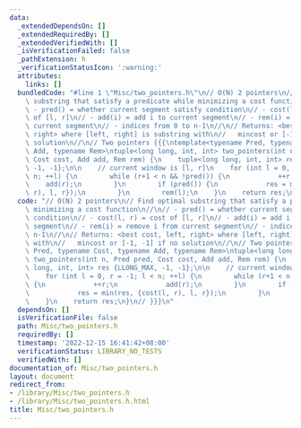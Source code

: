 ```yaml
---
data:
  _extendedDependsOn: []
  _extendedRequiredBy: []
  _extendedVerifiedWith: []
  _isVerificationFailed: false
  _pathExtension: h
  _verificationStatusIcon: ':warning:'
  attributes:
    links: []
  bundledCode: "#line 1 \"Misc/two_pointers.h\"\n// O(N) 2 pointers\n// Find optimal\
    \ substring that satisfy a predicate while minimizing a cost function\n//\n//\
    \ - pred() = whether current segment satisfy condition\n// - cost(l, r) = cost\
    \ of [l, r]\n// - add(i) = add i to current segment\n// - rem(i) = remove i from\
    \ current segment\n// - indices from 0 to n-1\n//\n// Returns: <best cost, left,\
    \ right> where [left, right] is substring with\n//   mincost or [-1, -1] if no\
    \ solution\n//\n// Two pointers {{{\ntemplate<typename Pred, typename Cost, typename\
    \ Add, typename Rem>\ntuple<long long, int, int> two_pointers(int n, Pred pred,\
    \ Cost cost, Add add, Rem rem) {\n    tuple<long long, int, int> res {LLONG_MAX,\
    \ -1, -1};\n\n    // current window is [l, r]\n    for (int l = 0, r = -1; l <\
    \ n; ++l) {\n        while (r+1 < n && !pred()) {\n            ++r;\n        \
    \    add(r);\n        }\n        if (pred()) {\n            res = min(res, {cost(l,\
    \ r), l, r});\n        }\n        rem(l);\n    }\n    return res;\n}\n// }}}\n"
  code: "// O(N) 2 pointers\n// Find optimal substring that satisfy a predicate while\
    \ minimizing a cost function\n//\n// - pred() = whether current segment satisfy\
    \ condition\n// - cost(l, r) = cost of [l, r]\n// - add(i) = add i to current\
    \ segment\n// - rem(i) = remove i from current segment\n// - indices from 0 to\
    \ n-1\n//\n// Returns: <best cost, left, right> where [left, right] is substring\
    \ with\n//   mincost or [-1, -1] if no solution\n//\n// Two pointers {{{\ntemplate<typename\
    \ Pred, typename Cost, typename Add, typename Rem>\ntuple<long long, int, int>\
    \ two_pointers(int n, Pred pred, Cost cost, Add add, Rem rem) {\n    tuple<long\
    \ long, int, int> res {LLONG_MAX, -1, -1};\n\n    // current window is [l, r]\n\
    \    for (int l = 0, r = -1; l < n; ++l) {\n        while (r+1 < n && !pred())\
    \ {\n            ++r;\n            add(r);\n        }\n        if (pred()) {\n\
    \            res = min(res, {cost(l, r), l, r});\n        }\n        rem(l);\n\
    \    }\n    return res;\n}\n// }}}\n"
  dependsOn: []
  isVerificationFile: false
  path: Misc/two_pointers.h
  requiredBy: []
  timestamp: '2022-12-15 16:41:42+08:00'
  verificationStatus: LIBRARY_NO_TESTS
  verifiedWith: []
documentation_of: Misc/two_pointers.h
layout: document
redirect_from:
- /library/Misc/two_pointers.h
- /library/Misc/two_pointers.h.html
title: Misc/two_pointers.h
---
```

